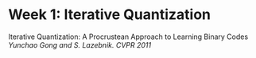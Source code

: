 # Week 1: Iterative Quantization
Iterative Quantization: A Procrustean Approach to Learning Binary Codes
*Yunchao Gong and S. Lazebnik. CVPR 2011*